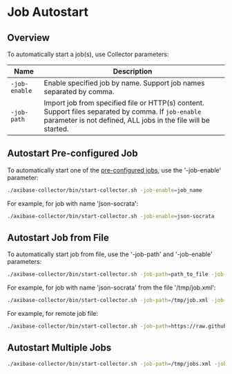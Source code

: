 # Job Autostart

## Overview

To automatically start a job(s), use Collector parameters:

**Name** | **Description**
----- | -----
`-job-enable` | Enable specified job by name. Support job names separated by comma.
`-job-path` | Import job from specified file or HTTP(s) content. Support files separated by comma. If `job-enable` parameter is not defined, ALL jobs in the file will be started.

## Autostart Pre-configured Job

To automatically start one of the [pre-configured jobs](pre-configured-jobs.md), use the '-job-enable' parameter:

```sh
./axibase-collector/bin/start-collector.sh -job-enable=job_name
```
 
For example, for job with name 'json-socrata':

```sh
./axibase-collector/bin/start-collector.sh -job-enable=json-socrata
```

## Autostart Job from File

To automatically start job from file, use the '-job-path' and '-job-enable' parameters:

```sh
./axibase-collector/bin/start-collector.sh -job-path=path_to_file -job-enable=job_name
```
 
For example, for job with name 'json-socrata' from the file '/tmp/job.xml':

```sh
./axibase-collector/bin/start-collector.sh -job-path=/tmp/job.xml -job-enable=json-socrata
```

For example, for remote job file:

```sh
./axibase-collector/bin/start-collector.sh -job-path=https://raw.githubusercontent.com/axibase/axibase-collector-docs/master/job-templates/icmp-ping.xml
```

## Autostart Multiple Jobs

```sh
./axibase-collector/bin/start-collector.sh -job-path=/tmp/jobs.xml -job-enable=json-job,tcp-job
```
